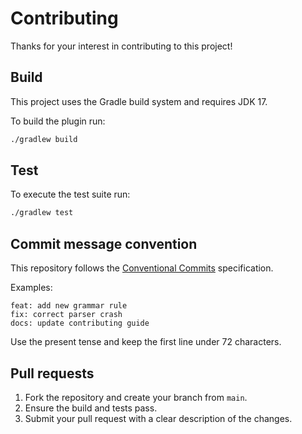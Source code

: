 # Contributing

Thanks for your interest in contributing to this project!

## Build

This project uses the Gradle build system and requires JDK 17.

To build the plugin run:

```bash
./gradlew build
```

## Test

To execute the test suite run:

```bash
./gradlew test
```

## Commit message convention

This repository follows the [Conventional Commits](https://www.conventionalcommits.org/) specification.

Examples:

```
feat: add new grammar rule
fix: correct parser crash
docs: update contributing guide
```

Use the present tense and keep the first line under 72 characters.

## Pull requests

1. Fork the repository and create your branch from `main`.
2. Ensure the build and tests pass.
3. Submit your pull request with a clear description of the changes.
